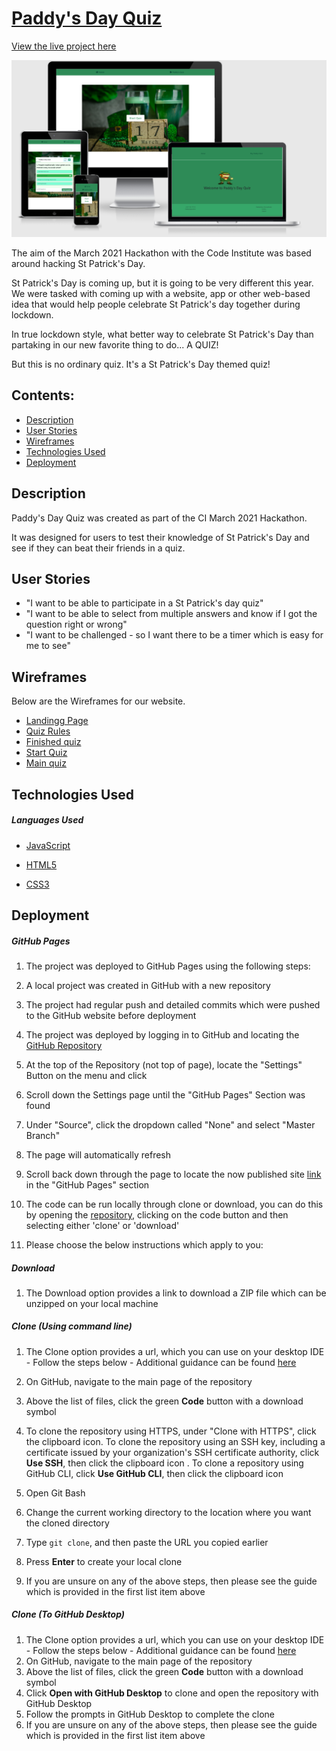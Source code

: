# [Paddy's Day Quiz]()



[View the live project here](https://alexnexton.github.io/game-of-drones/)



![Responsive](assets/img/paddysQuiz.png)



The aim of the March 2021 Hackathon with the Code Institute was based around hacking St Patrick's Day.



St Patrick's Day is coming up, but it is going to be very different this year. We were tasked with coming up with a website, app or other web-based idea that would help people celebrate St Patrick's day together during lockdown.



In true lockdown style, what better way to celebrate St Patrick's Day than partaking in our new favorite thing to do... A QUIZ!



But this is no ordinary quiz. It's a St Patrick's Day themed quiz!



## Contents:

* [Description](#description)
* [User Stories](#user-stories)
* [Wireframes](#wireframes)
* [Technologies Used](#technologies-used)
* [Deployment](#deployment)



## <a name="description">Description</a>

Paddy's Day Quiz was created as part of the CI March 2021 Hackathon.



It was designed for users to test their knowledge of St Patrick's Day and see if they can beat their friends in a quiz.



## <a name="user-stories">User Stories</a>

* "I want to be able to participate in a St Patrick's day quiz"
* "I want to be able to select from multiple answers and know if I got the question right or wrong"
* "I want to be challenged - so I want there to be a timer which is easy for me to see"


## Wireframes

Below are the Wireframes for our website.

- [Landingg Page](wireframes/landingPage.png)
- [Quiz Rules](wireframes/quizRules.png)
- [Finished quiz](wireframes/finishedQuiz.png)
- [Start Quiz](wireframes/startQuiz.png)
- [Main quiz](wireframes/mainQuiz.png)





## <a name="technologies-used">Technologies Used</a>

##### Languages Used

* [JavaScript](https://en.wikipedia.org/wiki/JavaScript)

* [HTML5](https://en.wikipedia.org/wiki/HTML5)

* [CSS3](https://en.wikipedia.org/wiki/CSS)

  

## <a name="deployment">Deployment</a>

##### GitHub Pages

1. The project was deployed to GitHub Pages using the following steps:

2. A local project was created in GitHub with a new repository

3. The project had regular push and detailed commits which were pushed to the GitHub website before deployment

4. The project was deployed by logging in to GitHub and locating the [GitHub Repository](https://github.com/scottsimpson91/CI-MS1-Hair-by-Jo)

5. At the top of the Repository (not top of page), locate the "Settings" Button on the menu and click

6. Scroll down the Settings page until the "GitHub Pages" Section was found

7. Under "Source", click the dropdown called "None" and select "Master Branch"

8. The page will automatically refresh

9. Scroll back down through the page to locate the now published site [link](https://scottsimpson91.github.io/CI-MS1-Hair-by-Jo/) in the "GitHub Pages" section

10. The code can be run locally through clone or download, you can do this by opening the [repository](https://github.com/scottsimpson91/CI-MS1-Hair-by-Jo), clicking on the code button and then selecting either 'clone' or 'download' 

11. Please choose the below instructions which apply to you:

    

##### Download

1. The Download option provides a link to download a ZIP file which can be unzipped on your local machine

   

##### Clone (Using command line)

1. The Clone option provides a url, which you can use on your desktop IDE - Follow the steps below - Additional guidance can be found [here](https://docs.github.com/en/free-pro-team@latest/github/creating-cloning-and-archiving-repositories/cloning-a-repository)

2. On GitHub, navigate to the main page of the repository

3. Above the list of files, click the green **Code** button with a download symbol

4. To clone the repository using HTTPS, under "Clone with HTTPS", click the clipboard icon. To clone the repository using an SSH key, including a certificate issued by your organization's SSH certificate authority, click **Use SSH**, then click the clipboard icon . To clone a repository using GitHub CLI, click **Use GitHub CLI**, then click the clipboard icon

5. Open Git Bash

6. Change the current working directory to the location where you want the cloned directory

7. Type `git clone`, and then paste the URL you copied earlier

8. Press **Enter** to create your local clone

9. If you are unsure on any of the above steps, then please see the guide which is provided in the first list item above

   

##### Clone (To GitHub Desktop)

1. The Clone option provides a url, which you can use on your desktop IDE - Follow the steps below - Additional guidance can be found [here](https://docs.github.com/en/free-pro-team@latest/github/creating-cloning-and-archiving-repositories/cloning-a-repository)
2. On GitHub, navigate to the main page of the repository
3. Above the list of files, click the green **Code** button with a download symbol
4. Click **Open with GitHub Desktop** to clone and open the repository with GitHub Desktop
5. Follow the prompts in GitHub Desktop to complete the clone
6. If you are unsure on any of the above steps, then please see the guide which is provided in the first list item above